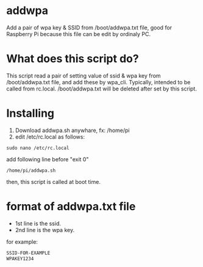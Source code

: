 # addwpa
Add a pair of wpa key & SSID from /boot/addwpa.txt file, good for Raspberry Pi because this file can be edit by ordinaly PC.

# What does this script do?
This script read a pair of setting value of ssid & wpa key from /boot/addwpa.txt file, and add these by wpa_cli. Typically, intended to be called from rc.local.
/boot/addwpa.txt will be deleted after set by this script.

# Installing
1. Download addwpa.sh anywhare, fx: /home/pi
2. edit /etc/rc.local as follows:

```bash:
sudo nano /etc/rc.local
```

add following line before "exit 0"

```bash:rc.local
/home/pi/addwpa.sh
```

then, this script is called at boot time.

# format of addwpa.txt file
- 1st line is the ssid.
- 2nd line is the wpa key.

for example:

```bash:addwpa.txt
SSID-FOR-EXAMPLE
WPAKEY1234
```
